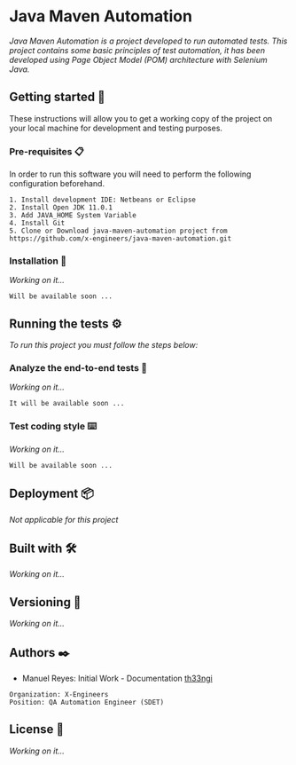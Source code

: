 # Java Maven Automation
_Java Maven Automation is a project developed to run automated tests. This project contains some basic principles of test automation, it has been developed using Page Object Model (POM) architecture with Selenium Java._

## Getting started 🚀

These instructions will allow you to get a working copy of the project on your local machine for development and testing purposes.


### Pre-requisites 📋

In order to run this software you will need to perform the following configuration beforehand.

```
1. Install development IDE: Netbeans or Eclipse
2. Install Open JDK 11.0.1
3. Add JAVA_HOME System Variable
4. Install Git
5. Clone or Download java-maven-automation project from https://github.com/x-engineers/java-maven-automation.git
```

### Installation 🔧

_Working on it..._

```
Will be available soon ...
```

## Running the tests ⚙️

_To run this project you must follow the steps below:_

### Analyze the end-to-end tests 🔩

_Working on it..._

```
It will be available soon ...
```

### Test coding style ⌨️

_Working on it..._

```
Will be available soon ...
```

## Deployment 📦

_Not applicable for this project_

## Built with 🛠️

_Working on it..._

## Versioning 📌

_Working on it..._

## Authors ✒️

* Manuel Reyes: Initial Work -  Documentation [th33ngi](https://github.com/th33ngi)

```
Organization: X-Engineers
Position: QA Automation Engineer (SDET)

```
## License 📄

_Working on it..._